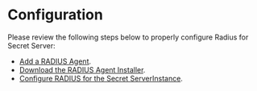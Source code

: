 [title]: # (Configuration)
[tags]: # (introduction)
[priority]: # (100)
# Configuration

Please review the following steps below to properly configure Radius for Secret Server:

* [Add a RADIUS Agent](add-radius-agent.md).
* [Download the RADIUS Agent Installer](agent-installer.md).
* [Configure RADIUS for the Secret ServerInstance](config-radius.md).